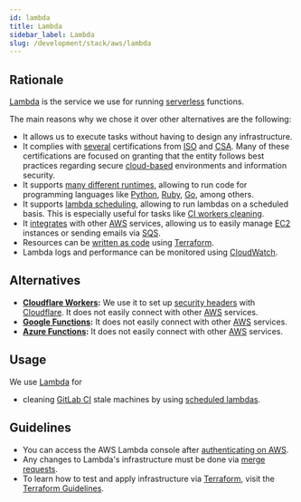 ```yaml
---
id: lambda
title: Lambda
sidebar_label: Lambda
slug: /development/stack/aws/lambda
---
```


## Rationale

[Lambda][LAMBDA] is the service we use for running
[serverless](https://en.wikipedia.org/wiki/Serverless_computing)
functions.

The main reasons why we chose it over other alternatives are the following:

- It allows us to execute tasks
  without having to design any infrastructure.
- It complies with [several](https://aws.amazon.com/compliance/iso-certified/)
  certifications from [ISO](https://en.wikipedia.org/wiki/International_Organization_for_Standardization)
  and [CSA](https://en.wikipedia.org/wiki/Cloud_Security_Alliance).
  Many of these certifications are focused on granting
  that the entity follows best practices regarding secure
  [cloud-based](https://en.wikipedia.org/wiki/Cloud_computing) environments
  and information security.
- It supports [many different runtimes](https://docs.aws.amazon.com/lambda/latest/dg/lambda-runtimes.html),
  allowing to run code for programming languages
  like [Python](https://www.python.org/),
  [Ruby](https://www.ruby-lang.org/en/),
  [Go](https://golang.org/),
  among others.
- It supports [lambda scheduling](https://docs.aws.amazon.com/eventbridge/latest/userguide/eb-run-lambda-schedule.html),
  allowing to run lambdas
  on a scheduled basis.
  This is especially useful for tasks
  like [CI workers cleaning](https://gitlab.com/fluidattacks/universe/-/blob/1f35599056b3bd800fcf4c109b471ec3597b2f8a/makes/applications/makes/ci/src/terraform/clean-lambda-schedule.tf).
- It [integrates](https://docs.aws.amazon.com/lambda/latest/dg/lambda-services.html)
  with other [AWS][AWS] services,
  allowing us to easily manage
  [EC2](/development/stack/aws/ec2/) instances
  or sending emails via [SQS](https://aws.amazon.com/sqs/).
- Resources can be [written as code](https://registry.terraform.io/providers/hashicorp/aws/latest/docs/resources/lambda_alias)
  using [Terraform](/development/stack/terraform/).
- Lambda logs and performance can be monitored
  using [CloudWatch](/development/stack/aws/cloudwatch/).

## Alternatives

- **[Cloudflare Workers](https://workers.cloudflare.com/):**
  We use it to set up [security headers](https://gitlab.com/fluidattacks/universe/-/blob/1f35599056b3bd800fcf4c109b471ec3597b2f8a/airs/deploy/production/terraform/js/headers.js)
  with [Cloudflare](/development/stack/cloudflare/).
  It does not easily connect with other [AWS][AWS] services.
- **[Google Functions](https://cloud.google.com/functions):**
  It does not easily connect with other [AWS][AWS] services.
- **[Azure Functions](https://azure.microsoft.com/en-us/services/functions/):**
  It does not easily connect with other [AWS][AWS] services.

## Usage

We use [Lambda][LAMBDA] for

- cleaning [GitLab CI](/development/stack/gitlab-ci)
  stale machines
  by using [scheduled lambdas](https://gitlab.com/fluidattacks/universe/-/blob/1f35599056b3bd800fcf4c109b471ec3597b2f8a/makes/applications/makes/ci/src/terraform/clean-lambda.tf).

## Guidelines

- You can access the AWS Lambda console
  after [authenticating on AWS](/development/stack/aws#guidelines).
- Any changes to Lambda's infrastructure must be done via [merge requests](https://docs.gitlab.com/ee/user/project/merge_requests/).
- To learn how to test and apply infrastructure via [Terraform](/development/stack/terraform/),
  visit the [Terraform Guidelines](/development/stack/terraform#guidelines).

[AWS]: /development/stack/aws/
[LAMBDA]: https://aws.amazon.com/lambda/
